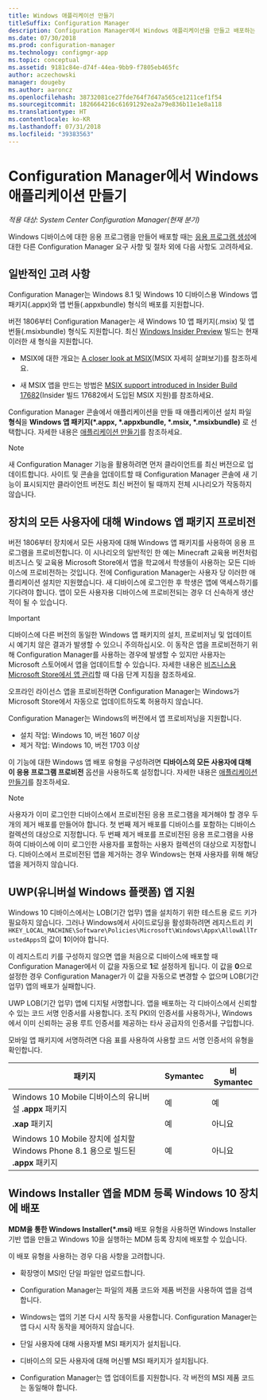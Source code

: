 ```yaml
---
title: Windows 애플리케이션 만들기
titleSuffix: Configuration Manager
description: Configuration Manager에서 Windows 애플리케이션을 만들고 배포하는 방법에 대한 자세한 정보를 알아봅니다.
ms.date: 07/30/2018
ms.prod: configuration-manager
ms.technology: configmgr-app
ms.topic: conceptual
ms.assetid: 9181c84e-d74f-44ea-9bb9-f7805eb465fc
author: aczechowski
manager: dougeby
ms.author: aaroncz
ms.openlocfilehash: 38732081ce27fde764f7d47a565ce1211cef1f54
ms.sourcegitcommit: 1826664216c61691292ea2a79e836b11e1e8a118
ms.translationtype: HT
ms.contentlocale: ko-KR
ms.lasthandoff: 07/31/2018
ms.locfileid: "39383563"
---
```

# <a name="create-windows-applications-in-configuration-manager"></a>Configuration Manager에서 Windows 애플리케이션 만들기

*적용 대상: System Center Configuration Manager(현재 분기)*

Windows 디바이스에 대한 응용 프로그램을 만들어 배포할 때는 [응용 프로그램 생성](/sccm/apps/deploy-use/create-applications)에 대한 다른 Configuration Manager 요구 사항 및 절차 외에 다음 사항도 고려하세요.  



## <a name="bkmk_general"></a> 일반적인 고려 사항  

Configuration Manager는 Windows 8.1 및 Windows 10 디바이스용 Windows 앱 패키지(.appx)와 앱 번들(.appxbundle) 형식의 배포를 지원합니다.

버전 1806부터 Configuration Manager는 새 Windows 10 앱 패키지(.msix) 및 앱 번들(.msixbundle) 형식도 지원합니다. 최신 [Windows Insider Preview](https://insider.windows.com/) 빌드는 현재 이러한 새 형식을 지원합니다.<!--1357427-->  

- MSIX에 대한 개요는 [A closer look at MSIX](https://blogs.msdn.microsoft.com/sgern/2018/06/18/a-closer-look-at-msix/)(MSIX 자세히 살펴보기)를 참조하세요.  

- 새 MSIX 앱을 만드는 방법은 [MSIX support introduced in Insider Build 17682](https://techcommunity.microsoft.com/t5/MSIX-Blog/MSIX-support-introduced-in-Insider-Build-17682/ba-p/202376)(Insider 빌드 17682에서 도입된 MSIX 지원)를 참조하세요.  

Configuration Manager 콘솔에서 애플리케이션을 만들 때 애플리케이션 설치 파일 **형식**을 **Windows 앱 패키지(\*.appx, \*.appxbundle, \*.msix, \*.msixbundle)** 로 선택합니다. 자세한 내용은 [애플리케이션 만들기](/sccm/apps/deploy-use/create-applications)를 참조하세요. 

> [!Note]  
> 새 Configuration Manager 기능을 활용하려면 먼저 클라이언트를 최신 버전으로 업데이트합니다. 사이트 및 콘솔을 업데이트할 때 Configuration Manager 콘솔에 새 기능이 표시되지만 클라이언트 버전도 최신 버전이 될 때까지 전체 시나리오가 작동하지 않습니다.<!--SCCMDocs issue 646-->  



## <a name="bkmk_provision"></a> 장치의 모든 사용자에 대해 Windows 앱 패키지 프로비전
<!--1358310--> 버전 1806부터 장치에서 모든 사용자에 대해 Windows 앱 패키지를 사용하여 응용 프로그램을 프로비전합니다. 이 시나리오의 일반적인 한 예는 Minecraft 교육용 버전처럼 비즈니스 및 교육용 Microsoft Store에서 앱을 학교에서 학생들이 사용하는 모든 디바이스에 프로비전하는 것입니다. 전에 Configuration Manager는 사용자 당 이러한 애플리케이션 설치만 지원했습니다. 새 디바이스에 로그인한 후 학생은 앱에 액세스하기를 기다려야 합니다. 앱이 모든 사용자용 디바이스에 프로비전되는 경우 더 신속하게 생산적이 될 수 있습니다.

> [!Important]  
> 디바이스에 다른 버전의 동일한 Windows 앱 패키지의 설치, 프로비저닝 및 업데이트 시 예기치 않은 결과가 발생할 수 있으니 주의하십시오. 이 동작은 앱을 프로비전하기 위해 Configuration Manager를 사용하는 경우에 발생할 수 있지만 사용자는 Microsoft 스토어에서 앱을 업데이트할 수 있습니다. 자세한 내용은 [비즈니스용 Microsoft Store에서 앱 관리](/sccm/apps/deploy-use/manage-apps-from-the-windows-store-for-business#next-steps)할 때 다음 단계 지침을 참조하세요.  

오프라인 라이선스 앱을 프로비전하면 Configuration Manager는 Windows가 Microsoft Store에서 자동으로 업데이트하도록 허용하지 않습니다.  

Configuration Manager는 Windows의 <!--SCCMDocs-pr issue 2762--> 버전에서 앱 프로비저닝을 지원합니다.
- 설치 작업: Windows 10, 버전 1607 이상
- 제거 작업: Windows 10, 버전 1703 이상

이 기능에 대한 Windows 앱 배포 유형을 구성하려면 **디바이스의 모든 사용자에 대해 이 응용 프로그램 프로비전** 옵션을 사용하도록 설정합니다. 자세한 내용은 [애플리케이션 만들기](/sccm/apps/deploy-use/create-applications)를 참조하세요.


> [!Note]  
> 사용자가 이미 로그인한 디바이스에서 프로비전된 응용 프로그램을 제거해야 할 경우 두 개의 제거 배포를 만들어야 합니다. 첫 번째 제거 배포를 디바이스를 포함하는 디바이스 컬렉션의 대상으로 지정합니다. 두 번째 제거 배포를 프로비전된 응용 프로그램을 사용하여 디바이스에 이미 로그인한 사용자를 포함하는 사용자 컬렉션의 대상으로 지정합니다. 디바이스에서 프로비전된 앱을 제거하는 경우 Windows는 현재 사용자를 위해 해당 앱을 제거하지 않습니다. 



## <a name="bkmk_uwp"></a> UWP(유니버설 Windows 플랫폼) 앱 지원  

Windows 10 디바이스에서는 LOB(기간 업무) 앱을 설치하기 위한 테스트용 로드 키가 필요하지 않습니다. 그러나 Windows에서 사이드로딩을 활성화하려면 레지스트리 키 `HKEY_LOCAL_MACHINE\Software\Policies\Microsoft\Windows\Appx\AllowAllTrustedApps`의 값이 **1**이어야 합니다.  

이 레지스트리 키를 구성하지 않으면 앱을 처음으로 디바이스에 배포할 때 Configuration Manager에서 이 값을 자동으로 **1**로 설정하게 됩니다. 이 값을 **0**으로 설정한 경우 Configuration Manager가 이 값을 자동으로 변경할 수 없으며 LOB(기간 업무) 앱의 배포가 실패합니다.  

UWP LOB(기간 업무) 앱에 디지털 서명합니다. 앱을 배포하는 각 디바이스에서 신뢰할 수 있는 코드 서명 인증서를 사용합니다. 조직 PKI의 인증서를 사용하거나, Windows에서 이미 신뢰하는 공용 루트 인증서를 제공하는 타사 공급자의 인증서를 구입합니다.  

모바일 앱 패키지에 서명하려면 다음 표를 사용하여 사용할 코드 서명 인증서의 유형을 확인합니다.

| 패키지  | Symantec  | 비 Symantec  |
|---------|---------|---------|
| Windows 10 Mobile 디바이스의 유니버설 **.appx** 패키지 | 예 | 예 |
| **.xap** 패키지 | 예 | 아니요 | 
| Windows 10 Mobile 장치에 설치할 Windows Phone 8.1 용으로 빌드된 **.appx** 패키지 | 예 | 아니요 | 



## <a name="bkmk_mdm-msi"></a> Windows Installer 앱을 MDM 등록 Windows 10 장치에 배포  

**MDM을 통한 Windows Installer(\*.msi)** 배포 유형을 사용하면 Windows Installer 기반 앱을 만들고 Windows 10을 실행하는 MDM 등록 장치에 배포할 수 있습니다.  

이 배포 유형을 사용하는 경우 다음 사항을 고려합니다.    

-   확장명이 MSI인 단일 파일만 업로드합니다.  

-   Configuration Manager는 파일의 제품 코드와 제품 버전을 사용하여 앱을 검색합니다.  

-   Windows는 앱의 기본 다시 시작 동작을 사용합니다. Configuration Manager는 앱 다시 시작 동작을 제어하지 않습니다.  

-   단일 사용자에 대해 사용자별 MSI 패키지가 설치됩니다.  

-   디바이스의 모든 사용자에 대해 머신별 MSI 패키지가 설치됩니다.  

-   Configuration Manager는 앱 업데이트를 지원합니다. 각 버전의 MSI 제품 코드는 동일해야 합니다.  
